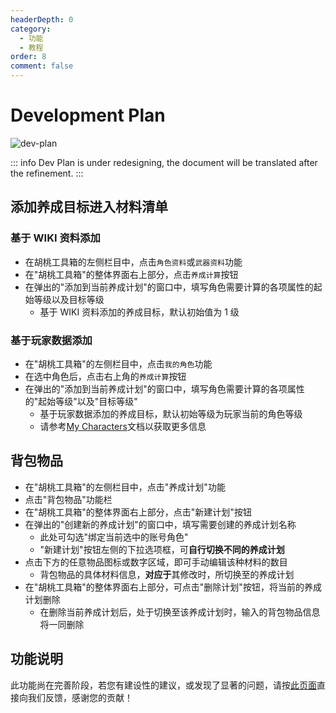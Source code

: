 ```yaml
---
headerDepth: 0
category:
  - 功能
  - 教程
order: 8
comment: false
---
```


# Development Plan

![dev-plan](https://img.alicdn.com/imgextra/i1/1797064093/O1CN01CDsjcb1g6dyB7M0EW_!!1797064093.png_.webp)

::: info
Dev Plan is under redesigning, the document will be translated after the refinement.
:::

## 添加养成目标进入材料清单

### 基于 WIKI 资料添加

- 在胡桃工具箱的左侧栏目中，点击`角色资料`或`武器资料`功能
- 在"胡桃工具箱"的整体界面右上部分，点击`养成计算`按钮
- 在弹出的"添加到当前养成计划"的窗口中，填写角色需要计算的各项属性的起始等级以及目标等级
  - 基于 WIKI 资料添加的养成目标，默认初始值为 1 级

### 基于玩家数据添加

- 在"胡桃工具箱"的左侧栏目中，点击`我的角色`功能
- 在选中角色后，点击右上角的`养成计算`按钮
- 在弹出的"添加到当前养成计划"的窗口中，填写角色需要计算的各项属性的"起始等级"以及"目标等级"
  - 基于玩家数据添加的养成目标，默认初始等级为玩家当前的角色等级
  - 请参考[My Characters](character-data#%E5%B0%86%E5%BD%93%E5%89%8D%E9%80%89%E5%AE%9A%E8%A7%92%E8%89%B2%E5%8A%A0%E5%85%A5%E5%85%BB%E6%88%90%E8%AE%A1%E7%AE%97)文档以获取更多信息

## 背包物品

- 在"胡桃工具箱"的左侧栏目中，点击"养成计划"功能
- 点击"背包物品"功能栏
- 在"胡桃工具箱"的整体界面右上部分，点击"新建计划"按钮
- 在弹出的"创建新的养成计划"的窗口中，填写需要创建的养成计划名称
  - 此处可勾选"绑定当前选中的账号角色"
  - "新建计划"按钮左侧的下拉选项框，可**自行切换不同的养成计划**
- 点击下方的任意物品图标或数字区域，即可手动编辑该种材料的数目
  - 背包物品的具体材料信息，**对应于**其修改时，所切换至的养成计划
- 在"胡桃工具箱"的整体界面右上部分，可点击"删除计划"按钮，将当前的养成计划删除
  - 在删除当前养成计划后，处于切换至该养成计划时，输入的背包物品信息将一同删除

## 功能说明

此功能尚在完善阶段，若您有建设性的建议，或发现了显著的问题，请按[此页面](../statements/bug-report.md)直接向我们反馈，感谢您的贡献！
